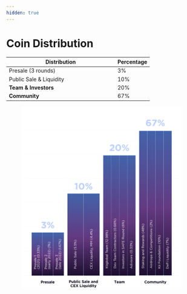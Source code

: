 ```yaml
---
hidden: true
---
```


# Coin Distribution



<table><thead><tr><th width="273">Distribution</th><th>Percentage</th></tr></thead><tbody><tr><td>Presale (3 rounds)</td><td>3%</td></tr><tr><td>Public Sale &#x26; Liquidity</td><td>10%</td></tr><tr><td><strong>Team &#x26; Investors</strong></td><td>20%</td></tr><tr><td><strong>Community</strong></td><td>67%</td></tr></tbody></table>





<figure><img src="../../.gitbook/assets/GRAFICA BARRAS TOKENOMICS_EN 2 (1).png" alt="" width="563"><figcaption></figcaption></figure>



